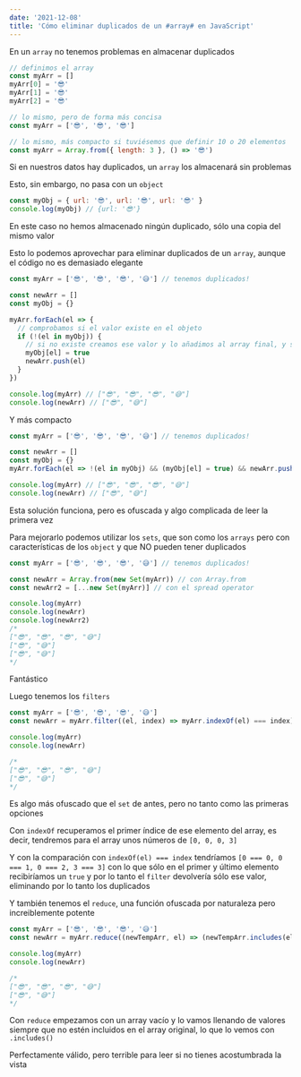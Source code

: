 ```yaml
---
date: '2021-12-08'
title: 'Cómo eliminar duplicados de un #array# en JavaScript'
---
```


En un `array` no tenemos problemas en almacenar duplicados

```js
// definimos el array
const myArr = []
myArr[0] = '😎'
myArr[1] = '😎'
myArr[2] = '😎'

// lo mismo, pero de forma más concisa
const myArr = ['😎', '😎', '😎']

// lo mismo, más compacto si tuviésemos que definir 10 o 20 elementos
const myArr = Array.from({ length: 3 }, () => '😎')
```

Si en nuestros datos hay duplicados, un `array` los almacenará sin problemas

Esto, sin embargo, no pasa con un `object`

```js
const myObj = { url: '😎', url: '😎', url: '😎' }
console.log(myObj) // {url: '😎'}
```

En este caso no hemos almacenado ningún duplicado, sólo una copia del mismo valor

Esto lo podemos aprovechar para eliminar duplicados de un `array`, aunque el código no es demasiado elegante

```js
const myArr = ['😎', '😎', '😎', '😅'] // tenemos duplicados!

const newArr = []
const myObj = {}

myArr.forEach(el => {
  // comprobamos si el valor existe en el objeto
  if (!(el in myObj)) {
    // si no existe creamos ese valor y lo añadimos al array final, y si sí existe no lo añadimos
    myObj[el] = true
    newArr.push(el)
  }
})

console.log(myArr) // ["😎", "😎", "😎", "😅"]
console.log(newArr) // ["😎", "😅"]
```

Y más compacto

```js
const myArr = ['😎', '😎', '😎', '😅'] // tenemos duplicados!

const newArr = []
const myObj = {}
myArr.forEach(el => !(el in myObj) && (myObj[el] = true) && newArr.push(el))

console.log(myArr) // ["😎", "😎", "😎", "😅"]
console.log(newArr) // ["😎", "😅"]
```

Esta solución funciona, pero es ofuscada y algo complicada de leer la primera vez

Para mejorarlo podemos utilizar los `sets`, que son como los `arrays` pero con características de los `object` y que NO pueden tener duplicados

```js
const myArr = ['😎', '😎', '😎', '😅'] // tenemos duplicados!

const newArr = Array.from(new Set(myArr)) // con Array.from
const newArr2 = [...new Set(myArr)] // con el spread operator

console.log(myArr)
console.log(newArr)
console.log(newArr2)
/*
["😎", "😎", "😎", "😅"]
["😎", "😅"]
["😎", "😅"]
*/
```

Fantástico

Luego tenemos los `filters`

```js
const myArr = ['😎', '😎', '😎', '😅']
const newArr = myArr.filter((el, index) => myArr.indexOf(el) === index)

console.log(myArr)
console.log(newArr)

/*
["😎", "😎", "😎", "😅"]
["😎", "😅"]
*/
```

Es algo más ofuscado que el `set` de antes, pero no tanto como las primeras opciones

Con `indexOf` recuperamos el primer índice de ese elemento del array, es decir, tendremos para el array unos números de `[0, 0, 0, 3]`

Y con la comparación con `indexOf(el) === index` tendríamos `[0 === 0, 0 === 1, 0 === 2, 3 === 3]` con lo que sólo en el primer y último elemento recibiríamos un `true` y por lo tanto el `filter` devolvería sólo ese valor, eliminando por lo tanto los duplicados

Y también tenemos el `reduce`, una función ofuscada por naturaleza pero increiblemente potente

```js
const myArr = ['😎', '😎', '😎', '😅']
const newArr = myArr.reduce((newTempArr, el) => (newTempArr.includes(el) ? newTempArr : [...newTempArr, el]), [])

console.log(myArr)
console.log(newArr)

/*
["😎", "😎", "😎", "😅"]
["😎", "😅"]
*/
```

Con `reduce` empezamos con un array vacío y lo vamos llenando de valores siempre que no estén incluidos en el array original, lo que lo vemos con `.includes()`

Perfectamente válido, pero terrible para leer si no tienes acostumbrada la vista
